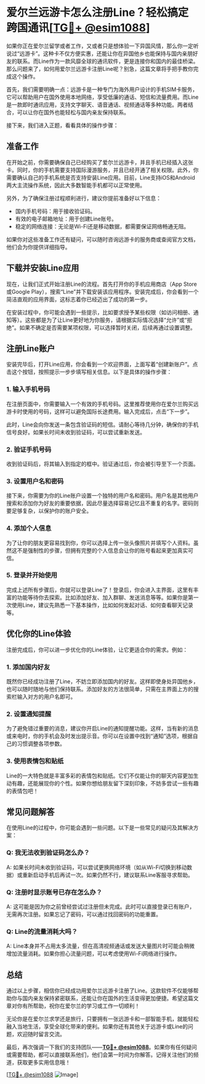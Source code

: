 # 爱尔兰远游卡怎么注册Line？轻松搞定跨国通讯[[TG💪+ @esim1088](https://t.me/s/esim1088)]

如果你正在爱尔兰留学或者工作，又或者只是想体验一下异国风情，那么你一定听说过“远游卡”。这种卡不仅方便实惠，还能让你在异国他乡也能保持与国内亲朋好友的联系。而Line作为一款风靡全球的通讯软件，更是连接你和国内的最佳桥梁。那么问题来了，如何用爱尔兰远游卡注册Line呢？别急，这篇文章将手把手教你完成这个操作。

首先，我们需要明确一点：远游卡是一种专门为海外用户设计的手机SIM卡服务，它可以帮助用户在国外使用本地网络，享受低廉的通话、短信和流量费用。而Line是一款即时通讯应用，支持文字聊天、语音通话、视频通话等多种功能。两者结合，可以让你在国外也能轻松与国内亲友保持联系。

接下来，我们进入正题，看看具体的操作步骤：

## **准备工作**

在开始之前，你需要确保自己已经购买了爱尔兰远游卡，并且手机已经插入这张卡。同时，你的手机需要支持国际漫游服务，并且已经开通了相关权限。此外，你需要确认自己的手机系统是否支持安装Line应用。目前，Line支持iOS和Android两大主流操作系统，因此大多数智能手机都可以正常使用。

另外，为了确保注册过程顺利进行，建议你提前准备好以下信息：
- 国内手机号码：用于接收验证码。
- 有效的电子邮箱地址：用于创建Line账号。
- 稳定的网络连接：无论是Wi-Fi还是移动数据，都需要保证网络畅通无阻。

如果你对这些准备工作还有疑问，可以随时咨询远游卡的服务商或查阅官方文档，他们会为你提供详细指导。

## **下载并安装Line应用**

现在，让我们正式开始注册Line的流程。首先打开你的手机应用商店（App Store或Google Play），搜索“Line”并下载安装该应用程序。安装完成后，你会看到一个简洁直观的应用界面，这标志着你已经迈出了成功的第一步。

在安装过程中，你可能会遇到一些提示，比如要求授予某些权限（如访问相册、通知等）。这些都是为了让Line更好地为你服务，请根据实际情况选择“允许”或“拒绝”。如果不确定是否需要某项权限，可以选择暂时关闭，后续再通过设置调整。

## **注册Line账户**

安装完毕后，打开Line应用，你会看到一个欢迎界面，上面写着“创建新账户”。点击这个按钮，按照提示一步步填写相关信息。以下是具体的操作步骤：

### 1. 输入手机号码

在注册页面中，你需要输入一个有效的手机号码。这里推荐使用你在爱尔兰购买远游卡时使用的号码，这样可以避免国际长途费用。输入完成后，点击“下一步”。

此时，Line会向你发送一条包含验证码的短信。请耐心等待几分钟，确保你的手机信号良好。如果长时间未收到验证码，可以尝试重新发送。

### 2. 验证手机号码

收到验证码后，将其输入到指定的框中。验证通过后，你会被引导至下一个页面。

### 3. 设置用户名和密码

接下来，你需要为你的Line账户设置一个独特的用户名和密码。用户名是其他用户搜索和添加你为好友的重要依据，因此尽量选择容易记忆且不重复的名字。密码则要足够复杂，以保护你的账户安全。

### 4. 添加个人信息

为了让你的朋友更容易找到你，你可以选择上传一张头像照片并填写个人资料。虽然这不是强制性的步骤，但拥有完整的个人信息会让你的账号看起来更加真实可信。

### 5. 登录并开始使用

完成上述所有步骤后，你就可以登录Line了！登录后，你会进入主界面，这里有丰富的功能等待你去探索。比如添加好友、加入群聊、发送消息等等。如果你是第一次使用Line，建议先熟悉一下基本操作，比如如何发起对话、如何查看聊天记录等。

## **优化你的Line体验**

注册完成后，你可以进一步优化你的Line体验，让它更适合你的需求。例如：

### 1. 添加国内好友

既然你已经成功注册了Line，不妨立即添加国内的好友。这样即使身处异国他乡，也可以随时随地与他们保持联系。添加好友的方法很简单，只需在主界面上方的搜索栏输入对方的用户名即可。

### 2. 设置通知提醒

为了避免错过重要的消息，建议你开启Line的通知提醒功能。这样，当有新的消息或来电时，你的手机会及时发出提示音。你可以在设置中找到“通知”选项，根据自己的习惯调整各项参数。

### 3. 使用表情包和贴纸

Line的一大特色就是丰富多彩的表情包和贴纸。它们不仅能让你的聊天内容更加生动有趣，还能展现你的个性。如果你想给朋友留下深刻印象，不妨多尝试一些有趣的表情包吧！

## **常见问题解答**

在使用Line的过程中，你可能会遇到一些问题。以下是一些常见的疑问及其解决方案：

### Q: 我无法收到验证码怎么办？

A: 如果长时间未收到验证码，可以尝试更换网络环境（如从Wi-Fi切换到移动数据）或重新启动手机后再试一次。如果仍然不行，建议联系Line客服寻求帮助。

### Q: 注册时显示账号已存在怎么办？

A: 这可能是因为你之前曾经尝试过注册但未完成。此时可以直接登录已有账户，无需再次注册。如果忘记了密码，可以通过找回密码的功能重置。

### Q: Line的流量消耗大吗？

A: Line本身并不占用太多流量，但在高清视频通话或发送大量图片时可能会稍微增加流量消耗。如果你担心流量问题，可以考虑使用Wi-Fi网络进行操作。

## **总结**

通过以上步骤，相信你已经成功用爱尔兰远游卡注册了Line。这款软件不仅能够帮助你与国内亲友保持紧密联系，还能让你在国外的生活变得更加便捷。希望这篇文章对你有所帮助，祝你在爱尔兰的学习或工作一切顺利！

无论你是在爱尔兰求学还是旅行，只要拥有一张远游卡和一部智能手机，就能轻松融入当地生活，享受全球化带来的便利。如果你还有其他关于远游卡或Line的问题，欢迎随时留言交流。

最后，再次强调一下我们的支持团队——**[TG💪+ @esim1088](https://t.me/s/esim1088)**。如果你有任何疑问或需要帮助，都可以直接联系他们，他们会第一时间为你解答。记得关注他们的频道，获取更多实用信息哦！

[[TG💪+ @esim1088](https://t.me/s/esim1088) ![Image](https://i.postimg.cc/4NQfJmqS/Snipaste-2025-05-13-00-14-12.png)]